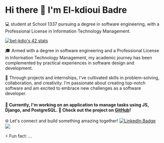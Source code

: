 # Hi there 👋  I'm El-kdioui Badre

💻 student at School 1337 pursuing a degree in software engineering, with a Professional License in Information Technology Management.

[![bel-kdio's 42 stats](https://badge.mediaplus.ma/darkblue/bel-kdio)](https://github.com/oakoudad/badge42)

🎓 Armed with a degree in software engineering and a Professional License in Information Technology Management, my academic journey has been complemented by practical experiences in software design and development.

🚀 Through projects and internships, I've cultivated skills in problem-solving, collaboration, and creativity. I'm passionate about creating top-notch software and am excited to embrace new challenges as a software developer.

<!--🔍 Passionate about crafting high-quality software, I'm on a mission to turn challenges into opportunities. Always eager to learn and grow, I'm ready to take on new adventures as a software developer.-->
<h4>🔭 Currently, I'm working on an application to manage tasks using JS, Django, and PostgreSQL. 🔗 Check out the project on <a href="your_github_link_here">GitHub</a>!</h4>
<!-- <h4>   I’m currently working on an application to managing tasks using js Django postgreSQL<a href="https://github.com/belkdioui-111/task_manager-Js-Django-PostgreSQL"> Link Github </a></h4> -->
<!--🌱 I’m currently learning about--> 

🌐 Let's connect and build something amazing together! 
  <a href="https://www.linkedin.com/in/badre-el-kdioui-1a88471b1/">
    <img src="https://img.shields.io/badge/LinkedIn-blue?style=for-the-badge&logo=linkedin&logoColor=white" alt="LinkedIn Badge"/>
  </a>
  <a href="https://www.instagram.com/badre_elkdioui?igsh=dmtlZjBycmdvMG93&utm_source=qr">
    <img src="https://img.shields.io/badge/Instagram-E4405F?style=for-the-badge&logo=instagram&logoColor=white"/>
  </a>

⚡ Fun fact: ...
<!--
**belkdioui-111/belkdioui-111** is a ✨ _special_ ✨ repository because its `README.md` (this file) appears on your GitHub profile.

Here are some ideas to get you started:


- 👯 I’m looking to collaborate on ...
- 🤔 I’m looking for help with ...
- 💬 Ask me about ...
- 📫 How to reach me: ...
- 😄 Pronouns: ...
-->
